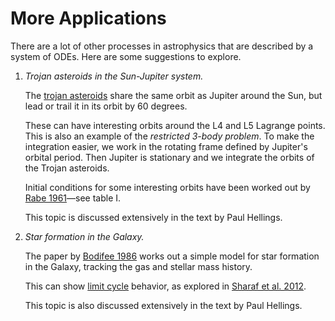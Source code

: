More Applications
=================

There are a lot of other processes in astrophysics that are described
by a system of ODEs.  Here are some suggestions to explore.

1. _Trojan asteroids in the Sun-Jupiter system._

   The [trojan asteroids](https://en.wikipedia.org/wiki/Jupiter_trojan) share the same
   orbit as Jupiter around the Sun, but lead or trail it in its orbit by 60 degrees.

   These can have interesting orbits around the L4 and L5 Lagrange points.  This is also
   an example of the _restricted 3-body problem_.  To make the integration easier, we work
   in the rotating frame defined by Jupiter's orbital period.  Then Jupiter is stationary
   and we integrate the orbits of the Trojan asteroids.

   Initial conditions for some interesting orbits have been worked out
   by [Rabe
   1961](https://ui.adsabs.harvard.edu/abs/1961AJ.....66..500R/abstract)&mdash;see
   table I.

   This topic is discussed extensively in the text by Paul Hellings.

2. _Star formation in the Galaxy._

   The paper by [Bodifee
   1986](https://articles.adsabs.harvard.edu/pdf/1986Ap%26SS.122...41B)
   works out a simple model for star formation in the Galaxy, tracking
   the gas and stellar mass history.

   This can show [limit cycle](https://en.wikipedia.org/wiki/Limit_cycle) behavior, as
   explored in [Sharaf et al. 2012](https://ui.adsabs.harvard.edu/abs/2012JAsGe...1...70S/abstract).

   This topic is also discussed extensively in the text by Paul Hellings.
